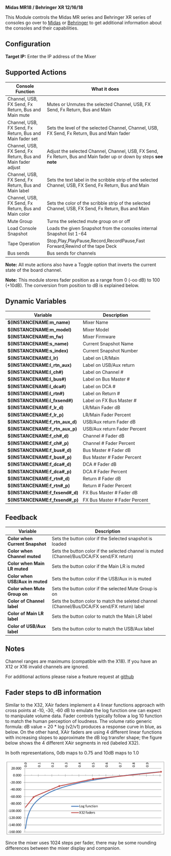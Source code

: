 **Midas MR18 / Behringer XR 12/16/18**

This Module controls the Midas MR series and Behringer XR series of consoles
go over to [Midas](http://www.musictri.be/Categories/Midas/Mixers/Digital/M32/p/P0B3I) or [Behringer](http://www.musictri.be/Categories/Behringer/Mixers/Digital/X32/p/P0ASF)
to get additional information about the consoles and their capabilities.

## Configuration
**Target IP:** Enter the IP address of the Mixer

## Supported Actions
Console Function | What it does
-----------------|---------------
Channel, USB, FX Send, Fx Return, Bus and Main mute | Mutes or Unmutes the selected Channel, USB, FX Send, Fx Return, Bus and Main
Channel, USB, FX Send, Fx Return, Bus and Main fader set | Sets the level of the selected Channel, Channel, USB, FX Send, Fx Return, Bus and Main fader
Channel, USB, FX Send, Fx Return, Bus and Main fader adjust | Adjust the selected Channel, Channel, USB, FX Send, Fx Return, Bus and Main fader up or down by steps **see note**
Channel, USB, FX Send, Fx Return, Bus and Main label | Sets the text label in the scribble strip of the selected Channel, USB, FX Send, Fx Return, Bus and Main
Channel, USB, FX Send, Fx Return, Bus and Main color | Sets the color of the scribble strip of the selected Channel, USB, FX Send, Fx Return, Bus and Main
Mute Group | Turns the selected mute group on or off
Load Console Snapshot | Loads the given Snapshot from the consoles internal Snapshot list 1-64
Tape Operation | Stop,Play,PlayPause,Record,RecordPause,Fast Forward,Rewind of the tape Deck
Bus sends | Bus sends for channels

**Note:** All mute actions also have a Toggle option that inverts the current state of the board channel.

**Note:** This module stores fader position as a range from 0 (-oo dB) to 100 (+10dB). The conversion from position to dB is explained below.


## Dynamic Variables
Variable | Description
-----------------|---------------
**$(INSTANCENAME:m_name)** | Mixer Name
**$(INSTANCENAME:m_model)** | Mixer Model
**$(INSTANCENAME:m_fw)** | Mixer Firmware
**$(INSTANCENAME:s_name)** | Current Snapshot Name
**$(INSTANCENAME:s_index)** | Current Snapshot Number
**$(INSTANCENAME:l_lr)** | Label on LR/Main
**$(INSTANCENAME:l_rtn_aux)** | Label on USB/Aux return
**$(INSTANCENAME:l_ch#)** | Label on Channel #
**$(INSTANCENAME:l_bus#)** | Label on Bus Master #
**$(INSTANCENAME:l_dca#)** | Label on DCA #
**$(INSTANCENAME:l_rtn#)** | Label on Return #
**$(INSTANCENAME:l_fxsend#)** | Label on FX Bus Master #
**$(INSTANCENAME:f_lr_d)** | LR/Main Fader dB
**$(INSTANCENAME:f_lr_p)** | LR/Main Fader Percent
**$(INSTANCENAME:f_rtn_aux_d)** | USB/Aux return Fader dB
**$(INSTANCENAME:f_rtn_aux_p)** | USB/Aux return Fader Percent
**$(INSTANCENAME:f_ch#_d)** | Channel # Fader dB
**$(INSTANCENAME:f_ch#_p)** | Channel # Fader Percent
**$(INSTANCENAME:f_bus#_d)** | Bus Master # Fader dB
**$(INSTANCENAME:f_bus#_p)** | Bus Master # Fader Percent
**$(INSTANCENAME:f_dca#_d)** | DCA # Fader dB
**$(INSTANCENAME:f_dca#_p)** | DCA # Fader Percent
**$(INSTANCENAME:f_rtn#_d)** | Return # Fader dB
**$(INSTANCENAME:f_rtn#_p)** | Return # Fader Percent
**$(INSTANCENAME:f_fxsend#_d)** | FX Bus Master # Fader dB
**$(INSTANCENAME:f_fxsend#_p)** | FX Bus Master # Fader Percent


## Feedback
Variable | Description
-----------------|---------------
**Color when Current Snapshot** | Sets the button color if the Selected snapshot is loaded
**Color when Channel muted** | Sets the button color if the selected channel is muted (Channel/Bus/DCA/FX send/FX return)
**Color when Main LR muted** | Sets the button color if the Main LR is muted
**Color when USB/Aux in muted** | Sets the button color if the USB/Aux in is muted
**Color when Mute Group on** | Sets the button color if the selected Mute Group is on
**Color of Channel label** | Sets the button color to match the seleted channel (Channel/Bus/DCA/FX send/FX return) label
**Color of Main LR label** | Sets the button color to match the Main LR label
**Color of USB/Aux label** | Sets the button color to match the USB/Aux label


## Notes
Channel ranges are maximums (compatible with the X18). If you have an X12 or X16 invalid channels are ignored.

For additional actions please raise a feature request at [github](https://github.com/bitfocus/companion)

## Fader steps to dB information
Similar to the X32, XAir faders implement a 4 linear functions approach with cross points at ‐10, ‐30, ‐60 dB to emulate the log function one can expect to manipulate volume data. Fader controls typically follow a log 10 function to match the human perception of loudness. The volume ratio generic formula: dB value = 20 * log (v2/v1) produces a response curve in blue, as below. On the other hand, XAir faders are using 4 different linear functions with increasing slopes to approximate the dB log transfer shape; the figure below shows the 4 different XAir segments in red (labeled X32).

In both representations, 0db maps to 0.75 and 10dB maps to 1.0

![Fader](images/X32-Air-faders.png?raw=true "Fader")

Since the mixer uses 1024 steps per fader, there may be some rounding differences between the mixer display and companion.
